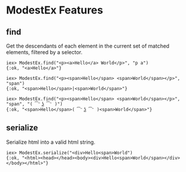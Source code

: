 
# ModestEx Features

## find
Get the descendants of each element in the current set of matched elements, filtered by a selector.

	iex> ModestEx.find("<p><a>Hello</a> World</p>", "p a")
	{:ok, "<a>Hello</a>"}

	iex> ModestEx.find("<p><span>Hello</span> <span>World</span></p>", "span")
	{:ok, "<span>Hello</span>|<span>World</span>"}

	iex> ModestEx.find("<p><span>Hello</span> <span>World</span></p>", "span", "( ͡ᵔ ͜ʖ ͡ᵔ )")
	{:ok, "<span>Hello</span>( ͡ᵔ ͜ʖ ͡ᵔ )<span>World</span>"}



## serialize
Serialize html into a valid html string.

	iex> ModestEx.serialize("<div>Hello<span>World")
	{:ok, "<html><head></head><body><div>Hello<span>World</span></div></body></html>"}

<!-- 
## remove
Remove the set of matched elements from the DOM.

	{:ok, html, removed} = ModestEx.remove(html, selector)

## appendTo
Insert every element in the set of matched elements to the end of the target.

	{:ok, html, appended} = ModestEx.appendTo(html, selector, new_html)

## replaceWith
Replace each element in the set of matched elements with the provided new content and return the set of elements that was removed.

	{:ok, html, replaced} = ModestEx.replaceWith(html, selector, new_html)

## prepend
Insert content, specified by the parameter, to the beginning of each element in the set of matched elements.

	{:ok, html, prepended} = ModestEx.prepend(html, selector, new_html)

## prependTo
Insert every element in the set of matched elements to the beginning of the target.
	
	{:ok, html, prepended} = ModestEx.prependTo(html, selector, new_html)

## slice
Reduce the set of matched elements to a subset specified by a range of indices.

	{:ok, slices} = ModestEx.slice(html, start_selector, end_selector)

.slice( start [, end ] )
https://api.jquery.com/slice/ -->